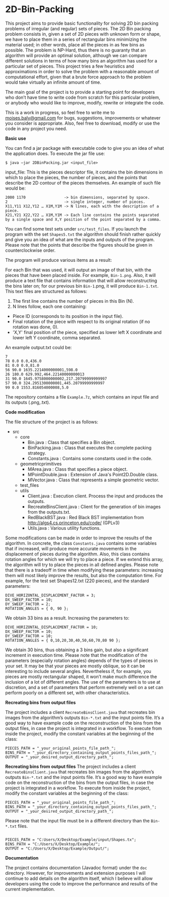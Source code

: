 2D-Bin-Packing
==============

This project aims to provide basic functionality for solving 2D bin packing problems of irregular (and regular) sets of pieces.  The 2D Bin packing problem consists in, given a set of 2D pieces with unknown form or shape, we have to place them in a series of rectangular bins minimizing the material used; in other words, place all the pieces in as few bins as possible. The problem is NP-Hard, thus there is no guaranty that an algorithm will provide an optimal solution, although we can compare different solutions in terms of how many bins an algorithm has used for a particular set of pieces. This project tries a few heuristics and approximations in order to solve the problem with a reasonable amount of computational effort, given that a brute force approach to the problem would take virtually an infinite amount of time.

The main goal of the project is to provide a starting point for developers who don’t have time to write code from scratch for this particular problem, or anybody who would like to improve, modify, rewrite or integrate the code. 

This is a work in progress, so feel free to write me to moises.baly@gmail.com for bugs, suggestions, improvements or whatever you consider is appropriate. Also, feel free to download, modify or use the code in any project you need.

**Basic use**

You can find a jar package with executable code to give you an idea of what the application does. To execute the jar file use:

```
$ java –jar 2DBinPacking.jar <input_file> 
```

input_file: This is the pieces descriptor file, it contains the bin dimensions in which to place the pieces, the number of pieces, and the points that describe the 2D contour of the pieces themselves. An example of such file would be:

```
2000 1170                 -> bin dimensions, separated by space.
2                         -> single integer, number of pieces.
X11,Y11 X12,Y12 … X1M,Y1M -> N lines, each with the description of a piece.
X21,Y21 X22,Y22 … X1M,Y1M -> Each line contains the points separated by a single space and X,Y position of the point separated by a comma.
```

You can find some test sets under `src/test_files`. If you launch the program with the set `Shapes5.txt` the algorithm should finish rather quickly and give you an idea of what are the inputs and outputs of the program. Please note that the points that describe the figures should be given in counterclockwise order.

The program will produce various items as a result:

For each Bin that was used, it will output an image of that bin, with the pieces that have been placed inside. For example, `Bin-1.png`. Also, it will produce a text file that contains information that will allow reconstructing the bins later on; for our previous bin `Bin-1`.png, it will produce `Bin-1.txt`. This text files are structured as follows:

1. The first line contains the number of pieces in this Bin (N).
2. N lines follow, each one containing:
  - Piece ID (corresponds to its position in the input file).
  - Final rotation of the piece with respect to its original rotation (if no rotation was done, 0).
  - 'X,Y' final position of the piece, specified as lower left X coordinate and lower left Y coordinate, comma separated.

An example output.txt could be:

```
7
78 0.0 0.0,436.0
81 0.0 0.0,81.0
56 90.0 1635.2214000000001,598.0
26 180.0 629.992,464.22140000000013
31 90.0 1645.9758000000002,217.20799999999997
57 90.0 324.2951300000001,445.20799999999997
99 0.0 1553.816054000008,5.0

```
The repository contains a file `Example.7z`, which contains an input file and its outputs (.png,.txt).

**Code modification**

The file structure of the project is as follows:

- src
  - core
    - Bin.java : Class that specifies a Bin object.
    - BinPacking.java : Class that executes the complete packing strategy.
    - Constants.java : Contains some constants used in the code.
  - geometricprimitives
    - MArea.java : Class that specifies a piece object.
    - MPointDouble.java : Extension of Java's Point2D.Double class.
    - MVector.java : Class that represents a simple geometric vector.
  - test_files
  - utils
    - Client.java : Execution client. Process the input and produces the outputs.
    - RecreateBinsClient.java : Client for the generation of bin images from the outputs.txt.
    - RedBlackBST.java : Red Black BST implementation from http://algs4.cs.princeton.edu/code/ (GPLv3)
    - Utils.java : Various utility functions.

Some modifications can be made in order to improve the results of the algorithm. In concrete, the class `Constants.java` contains some variables that if increased, will produce more accurate movements in the displacement of pieces during the algorithm. Also, this class contains rotation angles for which we will try to place a piece. If we extend this array, the algorithm will try to place the pieces in all defined angles. Please note that there is a tradeoff in time when modifying these parameters: increasing them will most likely improve the results, but also the computation time. For example, for the test set Shapes12.txt (220 pieces), and the standard parameters:

```
DIVE_HORIZONTAL_DISPLACEMENT_FACTOR = 3;
DX_SWEEP_FACTOR = 10;
DY_SWEEP_FACTOR = 2;
ROTATION_ANGLES = { 0, 90 };
```

We obtain 33 bins as a result. Increasing the parameters to:

```
DIVE_HORIZONTAL_DISPLACEMENT_FACTOR = 10;
DX_SWEEP_FACTOR = 10;
DY_SWEEP_FACTOR = 10;
ROTATION_ANGLES = { 0,10,20,30,40,50,60,70,80 90 };

```

We obtain 30 bins, thus obtaining a 3 bins gain, but also a significant increment in execution time. Please note that the modification of the parameters (especially rotation angles) depends of the types of pieces in your set.  It may be that your pieces are mostly oblique, so it can be interesting to include several angles. Nevertheless if, for example, you pieces are mostly rectangular shaped, it won’t make much difference the inclusion of a lot of different angles. The use of the parameters is to use at discretion, and a set of parameters that perform extremely well on a set can perform poorly on a different set, with other characteristics.

**Recreating bins from output files**

The project includes a client `RecreateBinsClient.java` that recreates bin images from the algorithm’s outputs `Bin-*.txt` and the input points file. It’s a good way to have example code on the reconstruction of the bins from the output files, in case the project is integrated in a workflow. To execute from inside the project, modify the constant variables at the beginning of the class:

```
PIECES_PATH = "_your_original_points_file_path_";
BINS_PATH = "_your_directory_containing_output_points_files_path_";
OUTPUT = "_your_desired_output_directory_path_";

```
**Recreating bins from output files**
The project includes a client `RecreateBinsClient.java` that recreates bin images from the algorithm’s outputs `Bin-*.txt` and the input points file. It’s a good way to have example code on the reconstruction of the bins from the output files, in case the project is integrated in a workflow. To execute from inside the project, modify the constant variables at the beginning of the class:
```
PIECES_PATH = "_your_original_points_file_path_";
BINS_PATH = "_your_directory_containing_output_points_files_path_";
OUTPUT = "_your_desired_output_directory_path_";
```

Please note that the input file must be in a different directory than the `Bin-*.txt` files.

```

PIECES_PATH = "C:Users/X/Desktop/Example/input/Shapes.tx";
BINS_PATH = "C:/Users/X/Desktop/Example/";
OUTPUT = "C:/Users/X/Desktop/Example/Output/";

```

**Documentation**

The project contains documentation (Javadoc format) under the `doc` directory. However, for improvements and extension purposes I will continue to add details on the algorithm itself, which I believe will allow developers using the code to improve the performance and results of the current  implementation.


